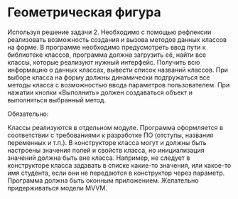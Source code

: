 # Геометрическая фигура

Используя решение задачи 2. Необходимо с помощью рефлексии реализовать возможность создания  и вызова методов данных классов на форме. В программе необходимо предусмотреть ввод пути к библиотеке классов, программа должна загрузить её, найти все классы, которые реализуют нужный интерфейс.  Получить всю информацию о данных классах, вывести список названий классов. При выборе класса на форму должны динамически подгружаться все методы класса с возможностью ввода параметров пользователем. При нажатии кнопки «Выполнить» должен создаваться объект и выполняться выбранный метод.

Обязательно: 


Классы реализуются в отдельном модуле. 
Программа оформляется в соответствии с требованиями к разработке ПО (отступы, названия переменных и т.п.). 
В конструкторе класса могут и должны быть настроены значения полей и свойств класса, но инициализация значений должна быть вне класса. Например, не следует в конструкторе класса задавать в списке какие-то значения, или какое-то имя студента, если они не передаются в конструктор через параметр.
Программа должна быть оконным приложением.
Желательно придерживаться модели MVVM.

